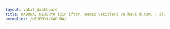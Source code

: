 ```yaml
---
layout: vakit_dashboard
title: KADUNA, NIJERYA için iftar, namaz vakitleri ve hava durumu - ilçe/eyalet seç
permalink: /NIJERYA/KADUNA/
---
```


<script type="text/javascript">
  var GLOBAL_COUNTRY = 'NIJERYA';
  var GLOBAL_CITY = 'KADUNA';
  var GLOBAL_STATE = '';
  var lat = 72;
  var lon = 21;
</script>
